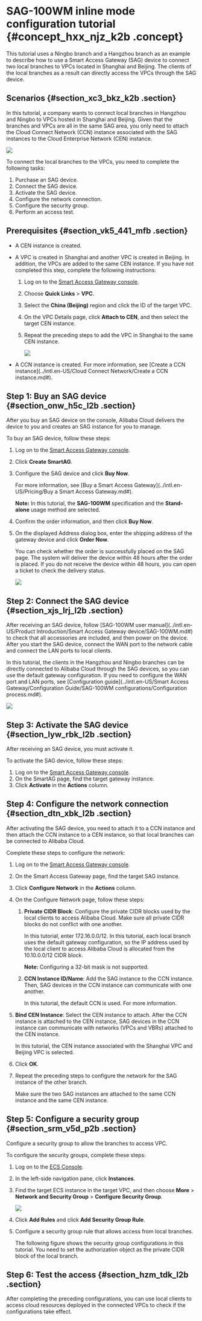 # SAG-100WM inline mode configuration tutorial {#concept_hxx_njz_k2b .concept}

This tutorial uses a Ningbo branch and a Hangzhou branch as an example to describe how to use a Smart Access Gateway \(SAG\) device to connect two local branches to VPCs located in Shanghai and Beijing. The clients of the local branches as a result can directly access the VPCs through the SAG device.

## Scenarios {#section_xc3_bkz_k2b .section}

In this tutorial, a company wants to connect local branches in Hangzhou and Ningbo to VPCs hosted in Shanghai and Beijing. Given that the branches and VPCs are all in the same SAG area, you only need to attach the Cloud Connect Network \(CCN\) instance associated with the SAG instances to the Cloud Enterprise Network \(CEN\) instance.

![](http://static-aliyun-doc.oss-cn-hangzhou.aliyuncs.com/assets/img/23682/156571051814251_en-US.png)

To connect the local branches to the VPCs, you need to complete the following tasks:

1.  Purchase an SAG device.
2.  Connect the SAG device.
3.  Activate the SAG device.
4.  Configure the network connection.
5.  Configure the security group.
6.  Perform an access test.

## Prerequisites {#section_vk5_441_mfb .section}

-   A CEN instance is created.
-   A VPC is created in Shanghai and another VPC is created in Beijing. In addition, the VPCs are added to the same CEN instance. If you have not completed this step, complete the following instructions:
    1.  Log on to the [Smart Access Gateway console](https://smartag.console.aliyun.com).
    2.  Choose **Quick Links** \> **VPC**.
    3.  Select the **China \(Beijing\)** region and click the ID of the target VPC.
    4.  On the VPC Details page, click **Attach to CEN**, and then select the target CEN instance.
    5.  Repeat the preceding steps to add the VPC in Shanghai to the same CEN instance.

        ![](http://static-aliyun-doc.oss-cn-hangzhou.aliyuncs.com/assets/img/23682/156571051813745_en-US.png)

-   A CCN instance is created. For more information, see [Create a CCN instance](../intl.en-US/Cloud Connect Network/Create a CCN instance.md#).

## Step 1: Buy an SAG device {#section_onw_h5c_l2b .section}

After you buy an SAG device on the console, Alibaba Cloud delivers the device to you and creates an SAG instance for you to manage.

To buy an SAG device, follow these steps:

1.  Log on to the [Smart Access Gateway console](https://smartag.console.aliyun.com).
2.  Click **Create SmartAG**.
3.  Configure the SAG device and click **Buy Now**.

    For more information, see [Buy a Smart Access Gateway](../intl.en-US/Pricing/Buy a Smart Access Gateway.md#).

    **Note:** In this tutorial, the **SAG-100WM** specification and the **Stand-alone** usage method are selected.

4.  Confirm the order information, and then click **Buy Now**.
5.  On the displayed Address dialog box, enter the shipping address of the gateway device and click **Order Now**.

    You can check whether the order is successfully placed on the SAG page. The system will deliver the device within 48 hours after the order is placed. If you do not receive the device within 48 hours, you can open a ticket to check the delivery status.

    ![](http://static-aliyun-doc.oss-cn-hangzhou.aliyuncs.com/assets/img/23799/156571051921242_en-US.png)


## Step 2: Connect the SAG device {#section_xjs_lrj_l2b .section}

After receiving an SAG device, follow [SAG-100WM user manual](../intl.en-US/Product Introduction/Smart Access Gateway device/SAG-100WM.md#) to check that all accessories are included, and then power on the device. After you start the SAG device, connect the WAN port to the network cable and connect the LAN ports to local clients.

In this tutorial, the clients in the Hangzhou and Ningbo branches can be directly connected to Alibaba Cloud through the SAG devices, so you can use the default gateway configuration. If you need to configure the WAN port and LAN ports, see [Configuration guide](../intl.en-US/Smart Access Gateway/Configuration Guide/SAG-100WM configurations/Configuration process.md#).

![](http://static-aliyun-doc.oss-cn-hangzhou.aliyuncs.com/assets/img/23682/156571051913738_en-US.png)

## Step 3: Activate the SAG device {#section_lyw_rbk_l2b .section}

After receiving an SAG device, you must activate it.

To activate the SAG device, follow these steps:

1.  Log on to the [Smart Access Gateway console](https://smartag.console.aliyun.com/).
2.  On the SmartAG page, find the target gateway instance.
3.  Click **Activate** in the **Actions** column.

## Step 4: Configure the network connection {#section_dtn_xbk_l2b .section}

After activating the SAG device, you need to attach it to a CCN instance and then attach the CCN instance to a CEN instance, so that local branches can be connected to Alibaba Cloud.

Complete these steps to configure the network:

1.  Log on to the [Smart Access Gateway console](https://smartag.console.aliyun.com/).
2.  On the Smart Access Gateway page, find the target SAG instance.
3.  Click **Configure Network** in the **Actions** column.
4.  On the Configure Network page, follow these steps:
    1.  **Private CIDR Block**: Configure the private CIDR blocks used by the local clients to access Alibaba Cloud. Make sure all private CIDR blocks do not conflict with one another.

        In this tutorial, enter 172.16.0.0/12. In this tutorial, each local branch uses the default gateway configuration, so the IP address used by the local client to access Alibaba Cloud is allocated from the 10.10.0.0/12 CIDR block.

        **Note:** Configuring a 32-bit mask is not supported.

    2.  **CCN Instance ID/Name**: Add the SAG instance to the CCN instance. Then, SAG devices in the CCN instance can communicate with one another.

        In this tutorial, the default CCN is used. For more information.

5.  **Bind CEN Instance**: Select the CEN instance to attach. After the CCN instance is attached to the CEN instance, SAG devices in the CCN instance can communicate with networks \(VPCs and VBRs\) attached to the CEN instance.

    In this tutorial, the CEN instance associated with the Shanghai VPC and Beijing VPC is selected.

6.  Click **OK**.
7.  Repeat the preceding steps to configure the network for the SAG instance of the other branch.

    Make sure the two SAG instances are attached to the same CCN instance and the same CEN instance.


## Step 5: Configure a security group {#section_srm_v5d_p2b .section}

Configure a security group to allow the branches to access VPC.

To configure the security groups, complete these steps:

1.  Log on to the [ECS Console](https://ecs.console.aliyun.com).
2.  In the left-side navigation pane, click **Instances**.
3.  Find the target ECS instance in the target VPC, and then choose **More** \> **Network and Security Group** \> **Configure Security Group**.

    ![](http://static-aliyun-doc.oss-cn-hangzhou.aliyuncs.com/assets/img/15407/15657105197646_en-US.png)

4.  Click **Add Rules** and click **Add Security Group Rule**.
5.  Configure a security group rule that allows access from local branches.

    The following figure shows the security group configurations in this tutorial. You need to set the authorization object as the private CIDR block of the local branch.


## Step 6: Test the access {#section_hzm_tdk_l2b .section}

After completing the preceding configurations, you can use local clients to access cloud resources deployed in the connected VPCs to check if the configurations take effect.

